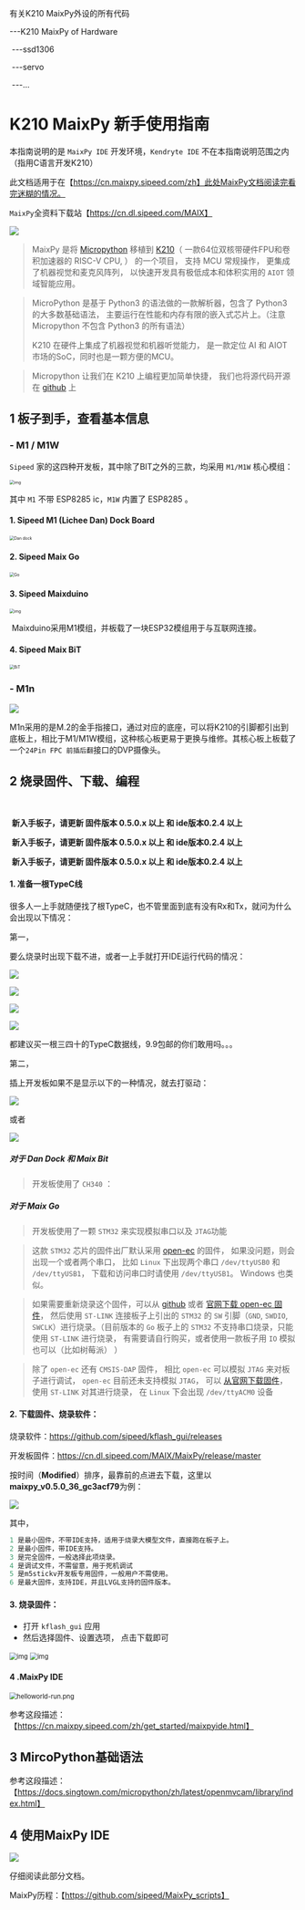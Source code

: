 有关K210 MaixPy外设的所有代码

---K210 MaixPy of Hardware

​	---ssd1306

​	---servo

​	---...



# K210 MaixPy 新手使用指南

本指南说明的是 `MaixPy IDE` 开发环境，`Kendryte IDE` 不在本指南说明范围之内（指用C语言开发K210）



此文档适用于在【https://cn.maixpy.sipeed.com/zh】此处MaixPy文档阅读完看完迷糊的情况。

`MaixPy`全资料下载站【https://cn.dl.sipeed.com/MAIX】

![](https://github.com/simonire/k210-MaixPy-of-Hardware/blob/master/img/a1.jpg)



> MaixPy 是将 [Micropython](http://micropython.org/) 移植到 [K210](https://kendryte.com/)（ 一款64位双核带硬件FPU和卷积加速器的 RISC-V CPU,  ） 的一个项目， 支持 MCU 常规操作， 更集成了机器视觉和麦克风阵列， 以快速开发具有极低成本和体积实用的 `AIOT` 领域智能应用。

> MicroPython 是基于 Python3 的语法做的一款解析器，包含了 Python3 的大多数基础语法， 主要运行在性能和内存有限的嵌入式芯片上。（注意 Micropython 不包含 Python3 的所有语法）
>
> K210 在硬件上集成了机器视觉和机器听觉能力， 是一款定位 AI 和 AIOT 市场的SoC，同时也是一颗方便的MCU。 

> Micropython 让我们在 K210 上编程更加简单快捷， 我们也将源代码开源在 [github](https://github.com/sipeed/MaixPy) 上

## 1 板子到手，查看基本信息

### - M1 / M1W

`Sipeed`  家的这四种开发板，其中除了BIT之外的三款，均采用  `M1/M1W`  核心模组：

<img src="https://cn.maixpy.sipeed.com/assets/M1_pin.png" alt="img" style="zoom:50%;" />

其中  `M1`  不带  ESP8285  ic，`M1W`  内置了 ESP8285 。

#### 1.  **Sipeed M1 (Lichee Dan) Dock Board**

<img src="https://cn.maixpy.sipeed.com/assets/Dan_Dock.png" alt="Dan dock" style="zoom:50%;" />

#### 2.  **Sipeed Maix Go**

<img src="https://cn.maixpy.sipeed.com/assets/Go.jpg" alt="Go" style="zoom:50%;" />

#### 3.  **Sipeed Maixduino**

<img src="http://spider.ws.126.net/1e8c74f7b0bff8465942c46fd43c88d3.jpeg" alt="img" style="zoom:50%;" />

​	Maixduino采用M1模组，并板载了一块ESP32模组用于与互联网连接。

#### 4.  **Sipeed Maix BiT**

<img src="https://cn.maixpy.sipeed.com/assets/BiT.png" alt="BiT" style="zoom:50%;" />

### - M1n  

![](https://github.com/simonire/k210-MaixPy-of-Hardware/blob/master/img/20200410194244.png)

M1n采用的是M.2的金手指接口，通过对应的底座，可以将K210的引脚都引出到底板上，相比于M1/M1W模组，这种核心板更易于更换与维修。其核心板上板载了一个`24Pin FPC 前插后翻`接口的DVP摄像头。

## 2  烧录固件、下载、编程

​	

​	**新入手板子，请更新  固件版本 0.5.0.x 以上  和  ide版本0.2.4 以上**

​	**新入手板子，请更新  固件版本 0.5.0.x 以上  和  ide版本0.2.4 以上**

​	**新入手板子，请更新  固件版本 0.5.0.x 以上  和  ide版本0.2.4 以上**



#### 1. 准备一根TypeC线

很多人一上手就随便找了根TypeC，也不管里面到底有没有Rx和Tx，就问为什么会出现以下情况：

第一，	

要么烧录时出现下载不进，或者一上手就打开IDE运行代码的情况：

![](https://github.com/simonire/k210-MaixPy-of-Hardware/blob/master/img/faq/1.png)

![](https://github.com/simonire/k210-MaixPy-of-Hardware/blob/master/img/faq/2.png)

![](https://github.com/simonire/k210-MaixPy-of-Hardware/blob/master/img/faq/3.jpg)

![](https://github.com/simonire/k210-MaixPy-of-Hardware/blob/master/img/faq/4.jpg)



都建议买一根三四十的TypeC数据线，9.9包邮的你们敢用吗。。。

第二，

插上开发板如果不是显示以下的一种情况，就去打驱动：

![](https://github.com/simonire/k210-MaixPy-of-Hardware/blob/master/img/a3.png)

或者

![](https://github.com/simonire/k210-MaixPy-of-Hardware/blob/master/img/a4.png)



##### 对于 Dan Dock 和 Maix Bit

> 开发板使用了 `CH340` ：

##### 对于 Maix Go

> 开发板使用了一颗 `STM32` 来实现模拟串口以及 `JTAG`功能

> 这款 `STM32` 芯片的固件出厂默认采用 [open-ec](https://github.com/sipeed/open-ec) 的固件， 如果没问题，则会出现一个或者两个串口， 比如 `Linux` 下出现两个串口 `/dev/ttyUSB0` 和 `/dev/ttyUSB1`， 下载和访问串口时请使用 `/dev/ttyUSB1`。 Windows 也类似。

> 如果需要重新烧录这个固件，可以从 [github](https://github.com/sipeed/open-ec/releases) 或者 [官网下载 open-ec 固件](http://dl.sipeed.com/MAIX/tools/flash-zero.bin)， 然后使用 `ST-LINK` 连接板子上引出的 `STM32` 的 `SW` 引脚（`GND`, `SWDIO`, `SWCLK`）进行烧录。（目前版本的 `Go` 板子上的 `STM32` 不支持串口烧录，只能使用 `ST-LINK` 进行烧录， 有需要请自行购买，或者使用一款板子用 `IO` 模拟也可以（比如树莓派） ）

> 除了 `open-ec` 还有 `CMSIS-DAP` 固件， 相比 `open-ec` 可以模拟 `JTAG` 来对板子进行调试， `open-ec` 目前还未支持模拟 `JTAG`， 可以 [从官网下载固件](http://dl.sipeed.com/MAIX/tools/maix_go_cmsisdap_new.hex)， 使用 `ST-LINK` 对其进行烧录， 在 `Linux` 下会出现 `/dev/ttyACM0` 设备

#### 2. 下载固件、烧录软件：

烧录软件：https://github.com/sipeed/kflash_gui/releases

开发板固件：https://cn.dl.sipeed.com/MAIX/MaixPy/release/master  

按时间（**Modified**）排序，最靠前的点进去下载，这里以**maixpy_v0.5.0_36_gc3acf79**为例：

![](https://github.com/simonire/k210-MaixPy-of-Hardware/blob/master/img/a2.png)

其中，

```python
1 是最小固件，不带IDE支持，适用于烧录大模型文件，直接跑在板子上。
2 是最小固件，带IDE支持。
3 是完全固件，一般选择此项烧录。
4 是调试文件，不需留意，用于死机调试
5 是m5stickv开发板专用固件，一般用户不需使用。
6 是最大固件，支持IDE，并且LVGL支持的固件版本。
```

#### 3. 烧录固件：

- 打开 `kflash_gui` 应用
- 然后选择固件、设置选项， 点击下载即可

<img src="https://cn.maixpy.sipeed.com/assets/kflash_gui_screenshot_1.png" alt="img" style="zoom: 80%;" />

<img src="https://cn.maixpy.sipeed.com/assets/kflash_gui_screenshot_download.png" alt="img" style="zoom:80%;" />

#### 4 .MaixPy IDE

<img src="https://cn.maixpy.sipeed.com/zh/get_started/assets/helloworld-run.png" alt="helloworld-run.png" style="zoom:80%;" />

参考这段描述：【https://cn.maixpy.sipeed.com/zh/get_started/maixpyide.html】

## 3  MircoPython基础语法

参考这段描述：【https://docs.singtown.com/micropython/zh/latest/openmvcam/library/index.html】

## 4  使用MaixPy IDE



![](https://github.com/simonire/k210-MaixPy-of-Hardware/blob/master/img/a5.png)



仔细阅读此部分文档。

MaixPy历程：【https://github.com/sipeed/MaixPy_scripts】